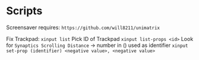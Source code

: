 # Scripts

Screensaver requires:
`https://github.com/will8211/unimatrix`

Fix Trackpad:
```xinput list```
Pick ID of Trackpad
```xinput list-props <id>```
Look for ```Synaptics Scrolling Distance``` -> number in () used as identifier
```xinput set-prop (identifier) <negative value>, <negative value>```
